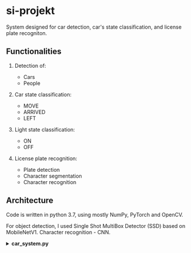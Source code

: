 # si-projekt

System designed for car detection, car's state classification, and license plate recogniton.

## Functionalities

1. Detection of:

    * Cars
    * People 
    
2. Car state classification:
  
    * MOVE
    * ARRIVED
    * LEFT
    
3. Light state classification:
    
    * ON
    * OFF

3. License plate recognition:
    
    * Plate detection
    * Character segmentation
    * Character recognition
    
## Architecture

Code is written in python 3.7, using mostly NumPy, PyTorch and OpenCV.

For object detection, I used Single Shot MultiBox Detector (SSD) based on MobileNetV1. Character recognition - CNN.
  
<details>
<summary>
<b>car_system.py</b>    
</summary>
<p>
  
### CarSystem
class **CarSystem**(_detection_net, detection_predictor, parking_place_bbox, state_qualifier, car_tracker, lpr, frame_skip, light_level_th, prob_th_)

The class wraps up all modules of the system together.

Parameters | Description
---------- | -----------
detection_net: **SSD** | Network class used for detection of cars and others
detection_predictor: **Predictor** | Predictor class which runs forward propagation in SSD and returns bounding boxes and probabilities
state_qualifier: **StateQualifier** | State qualifier class which determines the state of a car
lpr: **LPR** | License plate recognition class responsible for license plate detection, character segmentation and character recognition
frame_skip: **int** | Number of frames to skip during processing the video in handle_frame method
light_level_th: **float** | When average value of pixels of image in grayscale is higher than this threshold, then the state of lights is set to _on_, and frame is processed
prob_th: **float** | When probability of object's detection is higher than this threshold, then the object is returned in handle_frame method

Public methods:
<details>
<summary>
   <b>handle_frame</b>(<i>image</i>)
</summary>
</details>
 
</p>
</details>
  
  
  
